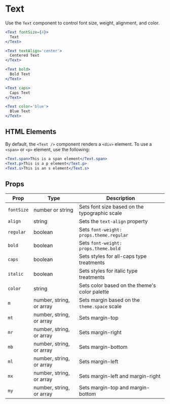 # Text

Use the `Text` component to control font size, weight, alignment, and color.

```.jsx
<Text fontSize={4}>
  Text
</Text>
```

```.jsx
<Text textAlign='center'>
  Centered Text
</Text>
```

```.jsx
<Text bold>
  Bold Text
</Text>
```

```.jsx
<Text caps>
  Caps Text
</Text>
```

```.jsx
<Text color='blue'>
  Blue Text
</Text>
```

## HTML Elements

By default, the `<Text />` component renders a `<div>` element.
To use a `<span>` or `<p>` element, use the following:

```.jsx
<Text.span>This is a span element</Text.span>
<Text.p>This is a p element</Text.p>
<Text.s>This is an s element</Text.s>
```

## Props

| Prop       | Type                     | Description                                   |
| ---------- | ------------------------ | --------------------------------------------- |
| `fontSize` | number or string         | Sets font size based on the typographic scale |
| `align`    | string                   | Sets the `text-align` property                |
| `regular`  | boolean                  | Sets `font-weight: props.theme.regular`       |
| `bold`     | boolean                  | Sets `font-weight: props.theme.bold`          |
| `caps`     | boolean                  | Sets styles for all-caps type treatments      |
| `italic`   | boolean                  | Sets styles for italic type treatments        |
| `color`    | string                   | Sets color based on the theme's color palette |
| `m`        | number, string, or array | Sets margin based on the `theme.space` scale  |
| `mt`       | number, string, or array | Sets margin-top                               |
| `mr`       | number, string, or array | Sets margin-right                             |
| `mb`       | number, string, or array | Sets margin-bottom                            |
| `ml`       | number, string, or array | Sets margin-left                              |
| `mx`       | number, string, or array | Sets margin-left and margin-right             |
| `my`       | number, string, or array | Sets margin-top and margin-bottom             |
